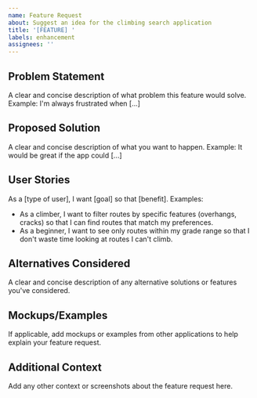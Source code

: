 ```yaml
---
name: Feature Request
about: Suggest an idea for the climbing search application
title: '[FEATURE] '
labels: enhancement
assignees: ''
---
```


## Problem Statement
A clear and concise description of what problem this feature would solve. 
Example: I'm always frustrated when [...]

## Proposed Solution
A clear and concise description of what you want to happen.
Example: It would be great if the app could [...]

## User Stories
As a [type of user], I want [goal] so that [benefit].
Examples:
- As a climber, I want to filter routes by specific features (overhangs, cracks) so that I can find routes that match my preferences.
- As a beginner, I want to see only routes within my grade range so that I don't waste time looking at routes I can't climb.

## Alternatives Considered
A clear and concise description of any alternative solutions or features you've considered.

## Mockups/Examples
If applicable, add mockups or examples from other applications to help explain your feature request.

## Additional Context
Add any other context or screenshots about the feature request here. 